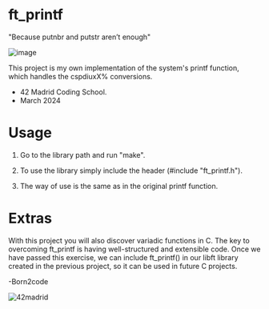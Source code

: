 # ft_printf
"Because putnbr and putstr aren’t enough"

![image](https://github.com/ismaelucky342/ft_printf/assets/153450550/e680a4b5-a450-418f-8545-06b5237000fa)

This project is my own implementation of the system's printf function, which handles the cspdiuxX% conversions. 
- 42 Madrid Coding School.
- March 2024


# Usage 

1. Go to the library path and run "make".

2. To use the library simply include the header (#include "ft_printf.h").

3. The way of use is the same as in the original printf function.

# Extras
With this project you will also discover variadic functions in C.
The key to overcoming ft_printf is having well-structured and extensible code. 
Once we have passed this exercise, we can include ft_printf() in our libft library created in the previous project, so it can be used in future C projects.

-Born2code






![42madrid](https://github.com/ismaelucky342/Born2code/assets/153450550/3a377f34-9156-4eff-b04b-71c4b128523e)
